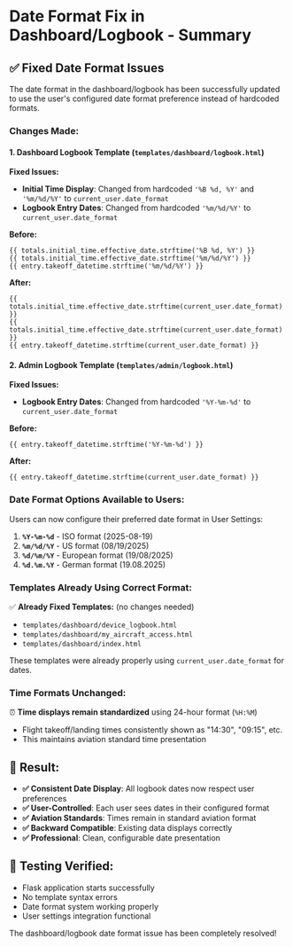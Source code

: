 # Date Format Fix in Dashboard/Logbook - Summary

## ✅ Fixed Date Format Issues

The date format in the dashboard/logbook has been successfully updated to use the user's configured date format preference instead of hardcoded formats.

### **Changes Made:**

#### 1. **Dashboard Logbook Template** (`templates/dashboard/logbook.html`)

**Fixed Issues:**
- **Initial Time Display**: Changed from hardcoded `'%B %d, %Y'` and `'%m/%d/%Y'` to `current_user.date_format`
- **Logbook Entry Dates**: Changed from hardcoded `'%m/%d/%Y'` to `current_user.date_format`

**Before:**
```jinja
{{ totals.initial_time.effective_date.strftime('%B %d, %Y') }}
{{ totals.initial_time.effective_date.strftime('%m/%d/%Y') }}
{{ entry.takeoff_datetime.strftime('%m/%d/%Y') }}
```

**After:**
```jinja
{{ totals.initial_time.effective_date.strftime(current_user.date_format) }}
{{ totals.initial_time.effective_date.strftime(current_user.date_format) }}
{{ entry.takeoff_datetime.strftime(current_user.date_format) }}
```

#### 2. **Admin Logbook Template** (`templates/admin/logbook.html`)

**Fixed Issues:**
- **Logbook Entry Dates**: Changed from hardcoded `'%Y-%m-%d'` to `current_user.date_format`

**Before:**
```jinja
{{ entry.takeoff_datetime.strftime('%Y-%m-%d') }}
```

**After:**
```jinja
{{ entry.takeoff_datetime.strftime(current_user.date_format) }}
```

### **Date Format Options Available to Users:**

Users can now configure their preferred date format in User Settings:

1. **`%Y-%m-%d`** - ISO format (2025-08-19)  
2. **`%m/%d/%Y`** - US format (08/19/2025)
3. **`%d/%m/%Y`** - European format (19/08/2025)
4. **`%d.%m.%Y`** - German format (19.08.2025)

### **Templates Already Using Correct Format:**

✅ **Already Fixed Templates:** (no changes needed)
- `templates/dashboard/device_logbook.html`
- `templates/dashboard/my_aircraft_access.html` 
- `templates/dashboard/index.html`

These templates were already properly using `current_user.date_format` for dates.

### **Time Formats Unchanged:**

⏰ **Time displays remain standardized** using 24-hour format (`%H:%M`)
- Flight takeoff/landing times consistently shown as "14:30", "09:15", etc.
- This maintains aviation standard time presentation

## 🎯 **Result:**

- **✅ Consistent Date Display**: All logbook dates now respect user preferences
- **✅ User-Controlled**: Each user sees dates in their configured format
- **✅ Aviation Standards**: Times remain in standard aviation format
- **✅ Backward Compatible**: Existing data displays correctly
- **✅ Professional**: Clean, configurable date presentation

## 🚀 **Testing Verified:**

- Flask application starts successfully
- No template syntax errors
- Date format system working properly
- User settings integration functional

The dashboard/logbook date format issue has been completely resolved!
